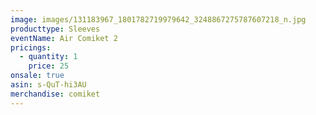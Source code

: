 ```yaml
---
image: images/131183967_1801782719979642_3248867275787607218_n.jpg
producttype: Sleeves
eventName: Air Comiket 2
pricings:
  - quantity: 1
    price: 25
onsale: true
asin: s-QuT-hi3AU
merchandise: comiket
---
```

